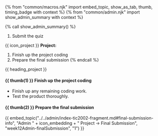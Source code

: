 {% from "common/macros.njk" import embed_topic, show_as_tab, thumb, timing_badge with context %}
{% from "common/admin.njk" import show_admin_summary with context %}


{% call show_admin_summary() %}
1. Submit the quiz

{{ icon_project }} **Project:**
1. Finish up the project coding
1. Prepare the final submission
{% endcall %}

<!-- ==================================================================================================== -->
{{ heading_project }}
<div id="project">

#### {{ thumb(1) }} Finish up the project coding

* Finish up any remaining coding work.
* Test the product thoroughly.

#### {{ thumb(2) }} Prepare the final submission

{{ embed_topic("../../admin/index-tic2002-fragment.md#final-submission-info", "Admin " + icon_embedding + " Project → Final Submission", "week12Admin-finalSubmission", "1") }}
</div>
